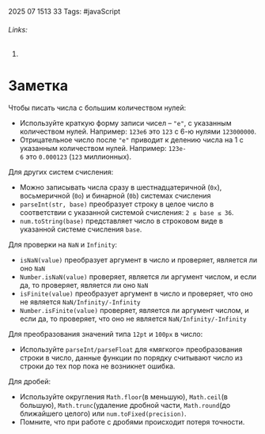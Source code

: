 2025 07 1513 33
Tags: #javaScript 
###### Links: 
1) 
# Заметка
Чтобы писать числа с большим количеством нулей:

- Используйте краткую форму записи чисел – `"e"`, с указанным количеством нулей. Например: `123e6` это `123` с 6-ю нулями `123000000`.
- Отрицательное число после `"e"` приводит к делению числа на 1 с указанным количеством нулей. Например: `123e-6` это `0.000123` (`123` миллионных).

Для других систем счисления:

- Можно записывать числа сразу в шестнадцатеричной (`0x`), восьмеричной (`0o`) и бинарной (`0b`) системах счисления
- `parseInt(str, base)` преобразует строку в целое число в соответствии с указанной системой счисления: `2 ≤ base ≤ 36`.
- `num.toString(base)` представляет число в строковом виде в указанной системе счисления `base`.

Для проверки на `NaN` и `Infinity`:

- `isNaN(value)` преобразует аргумент в число и проверяет, является ли оно `NaN`
- `Number.isNaN(value)` проверяет, является ли аргумент числом, и если да, то проверяет, является ли оно `NaN`
- `isFinite(value)` преобразует аргумент в число и проверяет, что оно не является `NaN/Infinity/-Infinity`
- `Number.isFinite(value)` проверяет, является ли аргумент числом, и если да, то проверяет, что оно не является `NaN/Infinity/-Infinity`

Для преобразования значений типа `12pt` и `100px` в число:

- Используйте `parseInt/parseFloat` для «мягкого» преобразования строки в число, данные функции по порядку считывают число из строки до тех пор пока не возникнет ошибка.

Для дробей:

- Используйте округления `Math.floor`(в меньшую), `Math.ceil`(в большую), `Math.trunc`(удаление дробной части, `Math.round`(до ближайшего целого) или `num.toFixed(precision)`.
- Помните, что при работе с дробями происходит потеря точности.
